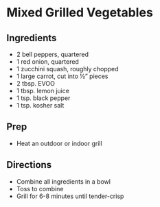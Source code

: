 # Mixed Grilled Vegetables

## Ingredients

- 2 bell peppers, quartered
- 1 red onion, quartered
- 1 zucchini squash, roughly chopped
- 1 large carrot, cut into ½” pieces
- 2 tbsp. EVOO
- 1 tbsp. lemon juice
- 1 tsp. black pepper
- 1 tsp. kosher salt

## Prep

- Heat an outdoor or indoor grill

## Directions

- Combine all ingredients in a bowl
- Toss to combine
- Grill for 6-8 minutes until tender-crisp
